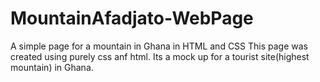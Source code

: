# MountainAfadjato-WebPage
A simple page for a mountain in Ghana in HTML and CSS
This page was created using purely css anf html. Its a mock up for a tourist site(highest mountain) in Ghana.
